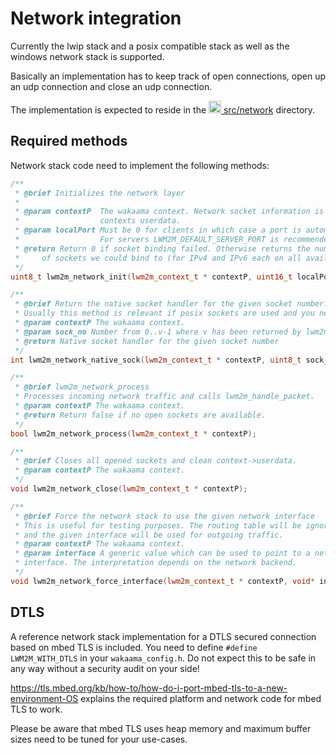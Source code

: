# Network integration
Currently the lwip stack and a posix compatible stack as well as the windows network stack is supported.

Basically an implementation has to keep track of open connections, open up an udp connection and close an udp connection.

The implementation is expected to reside in the
[<img src="../../assets/github.png" style="width:20px"> src/network](https://github.com/Openhab-Nodes/wakaamaNode/blob/master/src/network)
directory.

## Required methods

Network stack code need to implement the following methods:

```cpp
/**
 * @brief Initializes the network layer
 *
 * @param contextP  The wakaama context. Network socket information is stored in the
 *                  contexts userdata.
 * @param localPort Must be 0 for clients in which case a port is automatically choosen.
 *                  For servers LWM2M_DEFAULT_SERVER_PORT is recommended.
 * @return Return 0 if socket binding failed. Otherwise returns the number
 *     of sockets we could bind to (for IPv4 and IPv6 each on all available interfaces).
 */
uint8_t lwm2m_network_init(lwm2m_context_t * contextP, uint16_t localPort);

/**
 * @brief Return the native socket handler for the given socket number.
 * Usually this method is relevant if posix sockets are used and you need the socket handlers for select().
 * @param contextP The wakaama context.
 * @param sock_no Number from 0..v-1 where v has been returned by lwm2m_network_init().
 * @return Native socket handler for the given socket number
 */
int lwm2m_network_native_sock(lwm2m_context_t * contextP, uint8_t sock_no);

/**
 * @brief lwm2m_network_process
 * Processes incoming network traffic and calls lwm2m_handle_packet.
 * @param contextP The wakaama context.
 * @return Return false if no open sockets are available.
 */
bool lwm2m_network_process(lwm2m_context_t * contextP);

/**
 * @brief Closes all opened sockets and clean context->userdata.
 * @param contextP The wakaama context.
 */
void lwm2m_network_close(lwm2m_context_t * contextP);

/**
 * @brief Force the network stack to use the given network interface
 * This is useful for testing purposes. The routing table will be ignored
 * and the given interface will be used for outgoing traffic.
 * @param contextP The wakaama context.
 * @param interface A generic value which can be used to point to a network
 * interface. The interpretation depends on the network backend.
 */
void lwm2m_network_force_interface(lwm2m_context_t * contextP, void* interface);
```


## DTLS

A reference network stack implementation for a DTLS secured connection based on mbed TLS is included.
You need to define `#define LWM2M_WITH_DTLS` in your `wakaama_config.h`.
Do not expect this to be safe in any way without a security audit on your side!

https://tls.mbed.org/kb/how-to/how-do-i-port-mbed-tls-to-a-new-environment-OS explains the required
platform and network code for mbed TLS to work.

Please be aware that mbed TLS uses heap memory and maximum buffer sizes need to be tuned for your use-cases.
